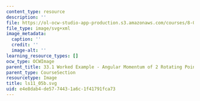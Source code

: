 ```yaml
---
content_type: resource
description: ''
file: https://ol-ocw-studio-app-production.s3.amazonaws.com/courses/8-01sc-classical-mechanics-fall-2016/e4e8dab4de5774431a6c1f41791fca73_ls11_05b.svg
file_type: image/svg+xml
image_metadata:
  caption: ''
  credit: ''
  image-alt: ''
learning_resource_types: []
ocw_type: OCWImage
parent_title: 33.1 Worked Example - Angular Momentum of 2 Rotating Point Particles
parent_type: CourseSection
resourcetype: Image
title: ls11_05b.svg
uid: e4e8dab4-de57-7443-1a6c-1f41791fca73
---
```


